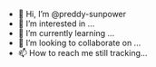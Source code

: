 - 👋 Hi, I’m @preddy-sunpower
- 👀 I’m interested in ...
- 🌱 I’m currently learning ...
- 💞️ I’m looking to collaborate on ...
- 📫 How to reach me still tracking...

<!---
preddy-sunpower/preddy-sunpower is a ✨ special ✨ repository because its `README.md` (this file) appears on your GitHub profile.
You can click the Preview link to take a look at your changes.
--->

